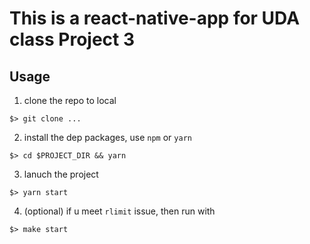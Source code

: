 # This is a react-native-app for UDA class Project 3

## Usage

1. clone the repo to local

```
$> git clone ...
```

2. install the dep packages, use `npm` or `yarn`

```
$> cd $PROJECT_DIR && yarn
```

3. lanuch the project

```
$> yarn start
```

4. (optional) if u meet `rlimit` issue, then run with 

```
$> make start
```